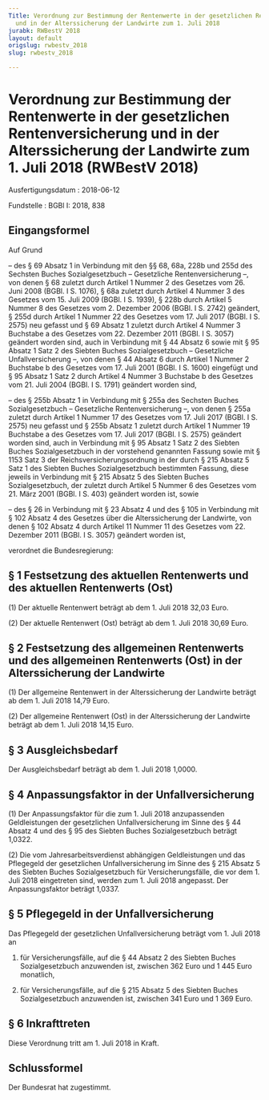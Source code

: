 ```yaml
---
Title: Verordnung zur Bestimmung der Rentenwerte in der gesetzlichen Rentenversicherung
  und in der Alterssicherung der Landwirte zum 1. Juli 2018
jurabk: RWBestV 2018
layout: default
origslug: rwbestv_2018
slug: rwbestv_2018

---
```


# Verordnung zur Bestimmung der Rentenwerte in der gesetzlichen Rentenversicherung und in der Alterssicherung der Landwirte zum 1. Juli 2018 (RWBestV 2018)

Ausfertigungsdatum
:   2018-06-12

Fundstelle
:   BGBl I: 2018, 838


## Eingangsformel

Auf Grund

–   des § 69 Absatz 1 in Verbindung mit den §§ 68, 68a, 228b und 255d des Sechsten Buches Sozialgesetzbuch – Gesetzliche Rentenversicherung –, von denen § 68 zuletzt durch Artikel 1 Nummer 2 des Gesetzes vom 26. Juni 2008 (BGBl. I S. 1076), § 68a zuletzt durch Artikel 4 Nummer 3 des Gesetzes vom 15. Juli 2009 (BGBl. I S. 1939), § 228b durch Artikel 5 Nummer 8 des Gesetzes vom 2. Dezember 2006 (BGBl. I S. 2742) geändert, § 255d durch Artikel 1 Nummer 22 des Gesetzes vom 17. Juli 2017 (BGBl. I S. 2575) neu gefasst und § 69 Absatz 1 zuletzt durch Artikel 4 Nummer 3 Buchstabe a des Gesetzes vom 22. Dezember 2011 (BGBl. I S. 3057) geändert worden sind, auch in Verbindung mit § 44 Absatz 6 sowie mit § 95 Absatz 1 Satz 2 des Siebten Buches Sozialgesetzbuch – Gesetzliche Unfallversicherung –, von denen § 44 Absatz 6 durch Artikel 1 Nummer 2 Buchstabe b des Gesetzes vom 17. Juli 2001 (BGBl. I S. 1600) eingefügt und § 95 Absatz 1 Satz 2 durch Artikel 4 Nummer 3 Buchstabe b des Gesetzes vom 21. Juli 2004 (BGBl. I S. 1791) geändert worden sind,


–   des § 255b Absatz 1 in Verbindung mit § 255a des Sechsten Buches Sozialgesetzbuch – Gesetzliche Rentenversicherung –, von denen § 255a zuletzt durch Artikel 1 Nummer 17 des Gesetzes vom 17. Juli 2017 (BGBl. I S. 2575) neu gefasst und § 255b Absatz 1 zuletzt durch Artikel 1 Nummer 19 Buchstabe a des Gesetzes vom 17. Juli 2017 (BGBl. I S. 2575) geändert worden sind, auch in Verbindung mit § 95 Absatz 1 Satz 2 des Siebten Buches Sozialgesetzbuch in der vorstehend genannten Fassung sowie mit § 1153 Satz 3 der Reichsversicherungsordnung in der durch § 215 Absatz 5 Satz 1 des Siebten Buches Sozialgesetzbuch bestimmten Fassung, diese jeweils in Verbindung mit § 215 Absatz 5 des Siebten Buches Sozialgesetzbuch, der zuletzt durch Artikel 5 Nummer 6 des Gesetzes vom 21. März 2001 (BGBl. I S. 403) geändert worden ist, sowie


–   des § 26 in Verbindung mit § 23 Absatz 4 und des § 105 in Verbindung mit § 102 Absatz 4 des Gesetzes über die Alterssicherung der Landwirte, von denen § 102 Absatz 4 durch Artikel 11 Nummer 11 des Gesetzes vom 22. Dezember 2011 (BGBl. I S. 3057) geändert worden ist,



verordnet die Bundesregierung:


## § 1 Festsetzung des aktuellen Rentenwerts und des aktuellen Rentenwerts (Ost)

(1) Der aktuelle Rentenwert beträgt ab dem 1. Juli 2018 32,03 Euro.

(2) Der aktuelle Rentenwert (Ost) beträgt ab dem 1. Juli 2018 30,69 Euro.


## § 2 Festsetzung des allgemeinen Rentenwerts und des allgemeinen Rentenwerts (Ost) in der Alterssicherung der Landwirte

(1) Der allgemeine Rentenwert in der Alterssicherung der Landwirte beträgt ab dem 1. Juli 2018 14,79 Euro.

(2) Der allgemeine Rentenwert (Ost) in der Alterssicherung der Landwirte beträgt ab dem 1. Juli 2018 14,15 Euro.


## § 3 Ausgleichsbedarf

Der Ausgleichsbedarf beträgt ab dem 1. Juli 2018 1,0000.


## § 4 Anpassungsfaktor in der Unfallversicherung

(1) Der Anpassungsfaktor für die zum 1. Juli 2018 anzupassenden Geldleistungen der gesetzlichen Unfallversicherung im Sinne des § 44 Absatz 4 und des § 95 des Siebten Buches Sozialgesetzbuch beträgt 1,0322.

(2) Die vom Jahresarbeitsverdienst abhängigen Geldleistungen und das Pflegegeld der gesetzlichen Unfallversicherung im Sinne des § 215 Absatz 5 des Siebten Buches Sozialgesetzbuch für Versicherungsfälle, die vor dem 1. Juli 2018 eingetreten sind, werden zum 1. Juli 2018 angepasst. Der Anpassungsfaktor beträgt 1,0337.


## § 5 Pflegegeld in der Unfallversicherung

Das Pflegegeld der gesetzlichen Unfallversicherung beträgt vom 1. Juli 2018 an

1.  für Versicherungsfälle, auf die § 44 Absatz 2 des Siebten Buches Sozialgesetzbuch anzuwenden ist, zwischen 362 Euro und 1 445 Euro monatlich,


2.  für Versicherungsfälle, auf die § 215 Absatz 5 des Siebten Buches Sozialgesetzbuch anzuwenden ist, zwischen 341 Euro und 1 369 Euro.





## § 6 Inkrafttreten

Diese Verordnung tritt am 1. Juli 2018 in Kraft.


## Schlussformel

Der Bundesrat hat zugestimmt.


